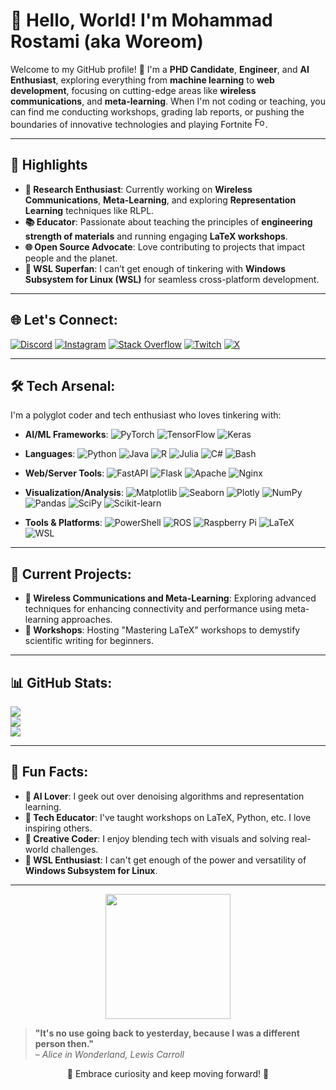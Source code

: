 # 👋 Hello, World! I'm Mohammad Rostami (aka Woreom)

Welcome to my GitHub profile! 🚀 I'm a **PHD Candidate**, **Engineer**, and **AI Enthusiast**, exploring everything from **machine learning** to **web development**, focusing on cutting-edge areas like **wireless communications**, and **meta-learning**. When I'm not coding or teaching, you can find me conducting workshops, grading lab reports, or pushing the boundaries of innovative technologies and playing Fortnite <img src="https://makerworld.bblmw.com/makerworld/model/DSM00000000493988/design/2024-06-12_d15f8e7cea629.png?x-oss-process=image/resize,w_400/format,webp" alt="Fortnite Llama" width="17">.

---

## 🌟 Highlights

- **🚀 Research Enthusiast**: Currently working on **Wireless Communications**, **Meta-Learning**, and exploring **Representation Learning** techniques like RLPL.
- **📚 Educator**: Passionate about teaching the principles of **engineering strength of materials** and running engaging **LaTeX workshops**.
- **🌐 Open Source Advocate**: Love contributing to projects that impact people and the planet.
- **🐧 WSL Superfan**: I can’t get enough of tinkering with **Windows Subsystem for Linux (WSL)** for seamless cross-platform development.

---

## 🌐 Let's Connect:
[![Discord](https://img.shields.io/badge/Discord-%237289DA.svg?style=for-the-badge&logo=discord&logoColor=white)](https://discord.gg/woreom)
[![Instagram](https://img.shields.io/badge/Instagram-%23E4405F.svg?style=for-the-badge&logo=instagram&logoColor=white)](https://instagram.com/woreom)
[![Stack Overflow](https://img.shields.io/badge/-StackOverflow-FE7A16?style=for-the-badge&logo=stack-overflow&logoColor=white)](https://stackoverflow.com/users/11971636)
[![Twitch](https://img.shields.io/badge/Twitch-%239146FF.svg?style=for-the-badge&logo=twitch&logoColor=white)](https://twitch.tv/woreom)
[![X](https://img.shields.io/badge/X-%231DA1F2.svg?style=for-the-badge&logo=x&logoColor=white)](https://x.com/woreom)

---

## 🛠️ Tech Arsenal:
I'm a polyglot coder and tech enthusiast who loves tinkering with:

- **AI/ML Frameworks**:
  ![PyTorch](https://img.shields.io/badge/PyTorch-%23EE4C2C.svg?style=for-the-badge&logo=PyTorch&logoColor=white)
  ![TensorFlow](https://img.shields.io/badge/TensorFlow-%23FF6F00.svg?style=for-the-badge&logo=TensorFlow&logoColor=white)
  ![Keras](https://img.shields.io/badge/Keras-%23D00000.svg?style=for-the-badge&logo=Keras&logoColor=white)

- **Languages**:
  ![Python](https://img.shields.io/badge/Python-%233776AB.svg?style=for-the-badge&logo=python&logoColor=ffdd54)
  ![Java](https://img.shields.io/badge/Java-%23ED8B00.svg?style=for-the-badge&logo=openjdk&logoColor=white)
  ![R](https://img.shields.io/badge/R-%23276DC3.svg?style=for-the-badge&logo=r&logoColor=white)
  ![Julia](https://img.shields.io/badge/Julia-%239558B2.svg?style=for-the-badge&logo=julia&logoColor=white)
  ![C#](https://img.shields.io/badge/C%23-%23239120.svg?style=for-the-badge&logo=csharp&logoColor=white)
  ![Bash](https://img.shields.io/badge/Bash-%23121011.svg?style=for-the-badge&logo=gnu-bash&logoColor=white)

- **Web/Server Tools**:
  ![FastAPI](https://img.shields.io/badge/FastAPI-005571?style=for-the-badge&logo=fastapi)
  ![Flask](https://img.shields.io/badge/Flask-%23000000.svg?style=for-the-badge&logo=flask&logoColor=white)
  ![Apache](https://img.shields.io/badge/Apache-%23D42029.svg?style=for-the-badge&logo=apache&logoColor=white)
  ![Nginx](https://img.shields.io/badge/Nginx-%23009639.svg?style=for-the-badge&logo=nginx&logoColor=white)

- **Visualization/Analysis**:
  ![Matplotlib](https://img.shields.io/badge/Matplotlib-%23ffffff.svg?style=for-the-badge&logo=Matplotlib&logoColor=black)
  ![Seaborn](https://img.shields.io/badge/Seaborn-%2323172D.svg?style=for-the-badge&logo=seaborn&logoColor=white)
  ![Plotly](https://img.shields.io/badge/Plotly-%233F4F75.svg?style=for-the-badge&logo=plotly&logoColor=white)
  ![NumPy](https://img.shields.io/badge/NumPy-%23013243.svg?style=for-the-badge&logo=numpy&logoColor=white)
  ![Pandas](https://img.shields.io/badge/Pandas-%23150458.svg?style=for-the-badge&logo=pandas&logoColor=white)
  ![SciPy](https://img.shields.io/badge/SciPy-%230C55A5.svg?style=for-the-badge&logo=scipy&logoColor=white)
  ![Scikit-learn](https://img.shields.io/badge/Scikit--learn-%23F7931E.svg?style=for-the-badge&logo=scikit-learn&logoColor=white)

- **Tools & Platforms**:
  ![PowerShell](https://img.shields.io/badge/PowerShell-%235391FE.svg?style=for-the-badge&logo=powershell&logoColor=white)
  ![ROS](https://img.shields.io/badge/ROS-%230A0FF9.svg?style=for-the-badge&logo=ros&logoColor=white)
  ![Raspberry Pi](https://img.shields.io/badge/Raspberry%20Pi-C51A4A?style=for-the-badge&logo=raspberry-pi&logoColor=white)
  ![LaTeX](https://img.shields.io/badge/LaTeX-%23008080.svg?style=for-the-badge&logo=latex&logoColor=white)
  ![WSL](https://img.shields.io/badge/WSL-%234D4D4D.svg?style=for-the-badge&logo=linux&logoColor=white)

---

## 🚧 Current Projects:
- **📡 Wireless Communications and Meta-Learning**: Exploring advanced techniques for enhancing connectivity and performance using meta-learning approaches.
- **📖 Workshops**: Hosting "Mastering LaTeX" workshops to demystify scientific writing for beginners.

---

## 📊 GitHub Stats:
![](https://github-readme-stats.vercel.app/api?username=woreom&theme=dark&hide_border=false&include_all_commits=true&count_private=true)<br/>
![](https://github-readme-streak-stats.herokuapp.com/?user=woreom&theme=dark&hide_border=false)<br/>
![](https://github-readme-stats.vercel.app/api/top-langs/?username=woreom&theme=dark&hide_border=false&include_all_commits=true&count_private=true&layout=compact)

---

## 🌱 Fun Facts:
- **🤖 AI Lover**: I geek out over denoising algorithms and representation learning.
- **📡 Tech Educator**: I've taught workshops on LaTeX, Python, etc. I love inspiring others.
- **🎨 Creative Coder**: I enjoy blending tech with visuals and solving real-world challenges.
- **🐧 WSL Enthusiast**: I can't get enough of the power and versatility of **Windows Subsystem for Linux**.

---

<p align="center">
  <img src="https://i.pinimg.com/736x/91/96/f4/9196f4c53317326a99e2947c40e1d5bf.jpg" width="200">
</p>

> **"It's no use going back to yesterday, because I was a different person then."**  
> – *Alice in Wonderland, Lewis Carroll*

<p align="center">
  🌟 Embrace curiosity and keep moving forward! 🌟
</p>
